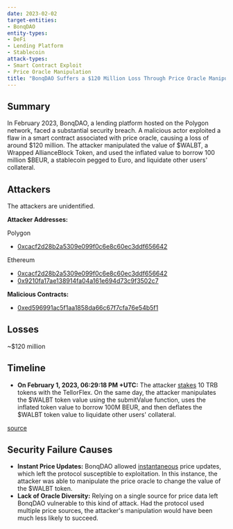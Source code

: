 ```yaml
---
date: 2023-02-02
target-entities: 
- BonqDAO
entity-types:
- DeFi
- Lending Platform
- Stablecoin
attack-types:
- Smart Contract Exploit
- Price Oracle Manipulation
title: "BonqDAO Suffers a $120 Million Loss Through Price Oracle Manipulation"
---
```


## Summary

In February 2023, BonqDAO, a lending platform hosted on the Polygon network, faced a substantial security breach. A malicious actor exploited a flaw in a smart contract associated with price oracle, causing a loss of around $120 million. The attacker manipulated the value of $WALBT, a Wrapped AllianceBlock Token, and used the inflated value to borrow 100 million $BEUR, a stablecoin pegged to Euro, and liquidate other users' collateral.

## Attackers

The attackers are unidentified.

**Attacker Addresses:**

 Polygon
- [0xcacf2d28b2a5309e099f0c6e8c60ec3ddf656642](https://polygonscan.com/address/0xcacf2d28b2a5309e099f0c6e8c60ec3ddf656642)

 Ethereum
- [0xcacf2d28b2a5309e099f0c6e8c60ec3ddf656642](https://etherscan.io/address/0xcacf2d28b2a5309e099f0c6e8c60ec3ddf656642)
- [0x9210fa17ae138914fa04a161e694d73c9f3502c7](https://etherscan.io/address/0x9210fa17ae138914fa04a161e694d73c9f3502c7)

**Malicious Contracts:**
- [0xed596991ac5f1aa1858da66c67f7cfa76e54b5f1](https://polygonscan.com/address/0xed596991ac5f1aa1858da66c67f7cfa76e54b5f1#code)

## Losses

~$120 million 

## Timeline

- **On February 1, 2023, 06:29:18 PM +UTC:**  The attacker [stakes](https://polygonscan.com/tx/0x31957ecc43774d19f54d9968e95c69c882468b46860f921668f2c55fadd51b19) 10 TRB tokens with the TellorFlex. On the same day, the attacker manipulates the $WALBT token value using the submitValue function, uses the inflated token value to borrow 100M BEUR, and then deflates the $WALBT token value to liquidate other users' collateral.

[source](https://rekt.news/bonq-rekt/)

## Security Failure Causes

- **Instant Price Updates:** BonqDAO allowed [instantaneous](https://www.halborn.com/blog/post/explained-the-bonqdao-hack-february-2023) price updates, which left the protocol susceptible to exploitation. In this instance, the attacker was able to manipulate the price oracle to change the value of the $WALBT token.
- **Lack of Oracle Diversity:** Relying on a single source for price data left BonqDAO vulnerable to this kind of attack. Had the protocol used multiple price sources, the attacker's manipulation would have been much less likely to succeed.
